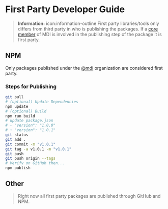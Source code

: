# First Party Developer Guide

> **Information:** icon:information-outline First party libraries/tools only differs from third party in who is publishing the packages. If a <a href="/contributors">core member</a> of MDI is involved in the publishing step of the package it is first party.

## NPM

Only packages published under the [@mdi][org] organization are considered first party.

### Steps for Publishing

```bash
git pull
# (optional) Update Dependencies
npm update
# (optional) Build
npm run build
# update package.json
# - "version": "1.0.0"
# + "version": "1.0.1"
git status
git add .
git commit -m "v1.0.1"
git tag -a v1.0.1 -m "v1.0.1"
git push
git push origin --tags
# Verify on GitHub then...
npm publish
```

## Other

> Right now all first party packages are published through GitHub and NPM.

[org]: https://www.npmjs.com/org/mdi
